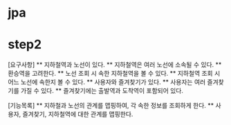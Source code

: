 # jpa

# step2
[요구사항]
** 지하철역과 노선이 있다.
** 지하철역은 여러 노선에 소속될 수 있다.
** 환승역을 고려한다.
** 노선 조회 시 속한 지하철역을 볼 수 있다.
** 지하철역 조회 시 어느 노선에 속한지 볼 수 있다.
** 사용자와 즐겨찾기가 있다.
** 사용자는 여러 즐겨찾기를 가질 수 있다.
** 즐겨찾기에는 출발역과 도착역이 포함되어 있다.

[기능목록]
** 지하철과 노선의 관계를 맵핑하여, 각 속한 정보를 조회하게 한다.
** 사용자, 즐겨찾기, 지하철역에 대한 관계를 맵핑한다.